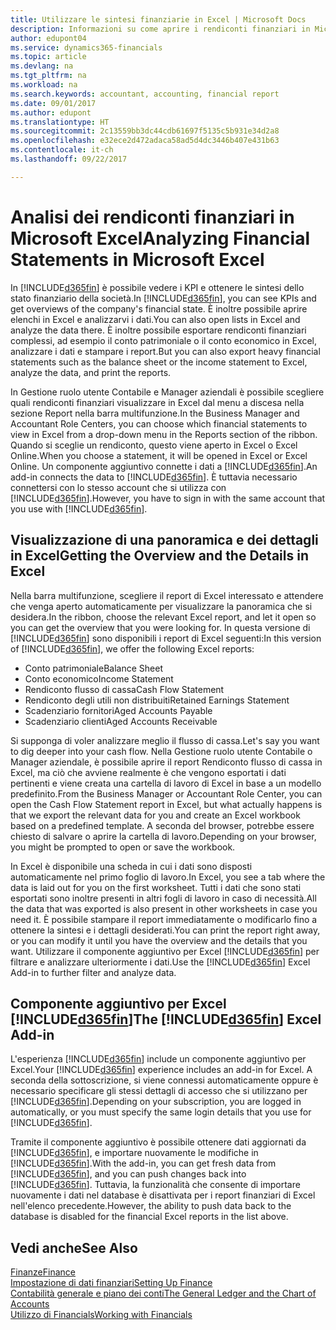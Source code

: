 ```yaml
---
title: Utilizzare le sintesi finanziarie in Excel | Microsoft Docs
description: Informazioni su come aprire i rendiconti finanziari in Microsoft Excel da Dynamics 365 for Financials per una migliore analisi.
author: edupont04
ms.service: dynamics365-financials
ms.topic: article
ms.devlang: na
ms.tgt_pltfrm: na
ms.workload: na
ms.search.keywords: accountant, accounting, financial report
ms.date: 09/01/2017
ms.author: edupont
ms.translationtype: HT
ms.sourcegitcommit: 2c13559bb3dc44cdb61697f5135c5b931e34d2a8
ms.openlocfilehash: e32ece2d472adaca58ad5d4dc3446b407e431b63
ms.contentlocale: it-ch
ms.lasthandoff: 09/22/2017

---
```

# <a name="analyzing-financial-statements-in-microsoft-excel"></a><span data-ttu-id="35383-103">Analisi dei rendiconti finanziari in Microsoft Excel</span><span class="sxs-lookup"><span data-stu-id="35383-103">Analyzing Financial Statements in Microsoft Excel</span></span>
<span data-ttu-id="35383-104">In [!INCLUDE[d365fin](includes/d365fin_md.md)] è possibile vedere i KPI e ottenere le sintesi dello stato finanziario della società.</span><span class="sxs-lookup"><span data-stu-id="35383-104">In [!INCLUDE[d365fin](includes/d365fin_md.md)], you can see KPIs and get overviews of the company's financial state.</span></span> <span data-ttu-id="35383-105">È inoltre possibile aprire elenchi in Excel e analizzarvi i dati.</span><span class="sxs-lookup"><span data-stu-id="35383-105">You can also open lists in Excel and analyze the data there.</span></span> <span data-ttu-id="35383-106">È inoltre possibile esportare rendiconti finanziari complessi, ad esempio il conto patrimoniale o il conto economico in Excel, analizzare i dati e stampare i report.</span><span class="sxs-lookup"><span data-stu-id="35383-106">But you can also export heavy financial statements such as the balance sheet or the income statement to Excel, analyze the data, and print the reports.</span></span>  

<span data-ttu-id="35383-107">In Gestione ruolo utente Contabile e Manager aziendali è possibile scegliere quali rendiconti finanziari visualizzare in Excel dal menu a discesa nella sezione Report nella barra multifunzione.</span><span class="sxs-lookup"><span data-stu-id="35383-107">In the Business Manager and Accountant Role Centers, you can choose which financial statements to view in Excel from a drop-down menu in the Reports section of the ribbon.</span></span> <span data-ttu-id="35383-108">Quando si sceglie un rendiconto, questo viene aperto in Excel o Excel Online.</span><span class="sxs-lookup"><span data-stu-id="35383-108">When you choose a statement, it will be opened in Excel or Excel Online.</span></span> <span data-ttu-id="35383-109">Un componente aggiuntivo connette i dati a [!INCLUDE[d365fin](includes/d365fin_md.md)].</span><span class="sxs-lookup"><span data-stu-id="35383-109">An add-in connects the data to [!INCLUDE[d365fin](includes/d365fin_md.md)].</span></span> <span data-ttu-id="35383-110">È tuttavia necessario connettersi con lo stesso account che si utilizza con [!INCLUDE[d365fin](includes/d365fin_md.md)].</span><span class="sxs-lookup"><span data-stu-id="35383-110">However, you have to sign in with the same account that you use with [!INCLUDE[d365fin](includes/d365fin_md.md)].</span></span>  

## <a name="getting-the-overview-and-the-details-in-excel"></a><span data-ttu-id="35383-111">Visualizzazione di una panoramica e dei dettagli in Excel</span><span class="sxs-lookup"><span data-stu-id="35383-111">Getting the Overview and the Details in Excel</span></span>
<span data-ttu-id="35383-112">Nella barra multifunzione, scegliere il report di Excel interessato e attendere che venga aperto automaticamente per visualizzare la panoramica che si desidera.</span><span class="sxs-lookup"><span data-stu-id="35383-112">In the ribbon, choose the relevant Excel report, and let it open so you can get the overview that you were looking for.</span></span> <span data-ttu-id="35383-113">In questa versione di [!INCLUDE[d365fin](includes/d365fin_md.md)] sono disponibili i report di Excel seguenti:</span><span class="sxs-lookup"><span data-stu-id="35383-113">In this version of [!INCLUDE[d365fin](includes/d365fin_md.md)], we offer the following Excel reports:</span></span>

- <span data-ttu-id="35383-114">Conto patrimoniale</span><span class="sxs-lookup"><span data-stu-id="35383-114">Balance Sheet</span></span>  
- <span data-ttu-id="35383-115">Conto economico</span><span class="sxs-lookup"><span data-stu-id="35383-115">Income Statement</span></span>  
- <span data-ttu-id="35383-116">Rendiconto flusso di cassa</span><span class="sxs-lookup"><span data-stu-id="35383-116">Cash Flow Statement</span></span>  
- <span data-ttu-id="35383-117">Rendiconto degli utili non distribuiti</span><span class="sxs-lookup"><span data-stu-id="35383-117">Retained Earnings Statement</span></span>  
- <span data-ttu-id="35383-118">Scadenziario fornitori</span><span class="sxs-lookup"><span data-stu-id="35383-118">Aged Accounts Payable</span></span>  
- <span data-ttu-id="35383-119">Scadenziario clienti</span><span class="sxs-lookup"><span data-stu-id="35383-119">Aged Accounts Receivable</span></span>  

<span data-ttu-id="35383-120">Si supponga di voler analizzare meglio il flusso di cassa.</span><span class="sxs-lookup"><span data-stu-id="35383-120">Let's say you want to dig deeper into your cash flow.</span></span> <span data-ttu-id="35383-121">Nella Gestione ruolo utente Contabile o Manager aziendale, è possibile aprire il report Rendiconto flusso di cassa in Excel, ma ciò che avviene realmente è che vengono esportati i dati pertinenti e viene creata una cartella di lavoro di Excel in base a un modello predefinito.</span><span class="sxs-lookup"><span data-stu-id="35383-121">From the Business Manager or Accountant Role Center, you can open the Cash Flow Statement report in Excel, but what actually happens is that we export the relevant data for you and create an Excel workbook based on a predefined template.</span></span> <span data-ttu-id="35383-122">A seconda del browser, potrebbe essere chiesto di salvare o aprire la cartella di lavoro.</span><span class="sxs-lookup"><span data-stu-id="35383-122">Depending on your browser, you might be prompted to open or save the workbook.</span></span>  

<span data-ttu-id="35383-123">In Excel è disponibile una scheda in cui i dati sono disposti automaticamente nel primo foglio di lavoro.</span><span class="sxs-lookup"><span data-stu-id="35383-123">In Excel, you see a tab where the data is laid out for you on the first worksheet.</span></span> <span data-ttu-id="35383-124">Tutti i dati che sono stati esportati sono inoltre presenti in altri fogli di lavoro in caso di necessità.</span><span class="sxs-lookup"><span data-stu-id="35383-124">All the data that was exported is also present in other worksheets in case you need it.</span></span> <span data-ttu-id="35383-125">È possibile stampare il report immediatamente o modificarlo fino a ottenere la sintesi e i dettagli desiderati.</span><span class="sxs-lookup"><span data-stu-id="35383-125">You can print the report right away, or you can modify it until you have the overview and the details that you want.</span></span> <span data-ttu-id="35383-126">Utilizzare il componente aggiuntivo per Excel [!INCLUDE[d365fin](includes/d365fin_md.md)] per filtrare e analizzare ulteriormente i dati.</span><span class="sxs-lookup"><span data-stu-id="35383-126">Use the [!INCLUDE[d365fin](includes/d365fin_md.md)] Excel Add-in to further filter and analyze data.</span></span>  

## <a name="the-included365finincludesd365finmdmd-excel-add-in"></a><span data-ttu-id="35383-127">Componente aggiuntivo per Excel [!INCLUDE[d365fin](includes/d365fin_md.md)]</span><span class="sxs-lookup"><span data-stu-id="35383-127">The [!INCLUDE[d365fin](includes/d365fin_md.md)] Excel Add-in</span></span>
<span data-ttu-id="35383-128">L'esperienza [!INCLUDE[d365fin](includes/d365fin_md.md)] include un componente aggiuntivo per Excel.</span><span class="sxs-lookup"><span data-stu-id="35383-128">Your [!INCLUDE[d365fin](includes/d365fin_md.md)] experience includes an add-in for Excel.</span></span> <span data-ttu-id="35383-129">A seconda della sottoscrizione, si viene connessi automaticamente oppure è necessario specificare gli stessi dettagli di accesso che si utilizzano per [!INCLUDE[d365fin](includes/d365fin_md.md)].</span><span class="sxs-lookup"><span data-stu-id="35383-129">Depending on your subscription, you are logged in automatically, or you must specify the same login details that you use for [!INCLUDE[d365fin](includes/d365fin_md.md)].</span></span>  

<span data-ttu-id="35383-130">Tramite il componente aggiuntivo è possibile ottenere dati aggiornati da [!INCLUDE[d365fin](includes/d365fin_md.md)], e importare nuovamente le modifiche in [!INCLUDE[d365fin](includes/d365fin_md.md)].</span><span class="sxs-lookup"><span data-stu-id="35383-130">With the add-in, you can get fresh data from [!INCLUDE[d365fin](includes/d365fin_md.md)], and you can push changes back into [!INCLUDE[d365fin](includes/d365fin_md.md)].</span></span> <span data-ttu-id="35383-131">Tuttavia, la funzionalità che consente di importare nuovamente i dati nel database è disattivata per i report finanziari di Excel nell'elenco precedente.</span><span class="sxs-lookup"><span data-stu-id="35383-131">However, the ability to push data back to the database is disabled for the financial Excel reports in the list above.</span></span>  

## <a name="see-also"></a><span data-ttu-id="35383-132">Vedi anche</span><span class="sxs-lookup"><span data-stu-id="35383-132">See Also</span></span>
[<span data-ttu-id="35383-133">Finanze</span><span class="sxs-lookup"><span data-stu-id="35383-133">Finance</span></span>](finance.md)  
[<span data-ttu-id="35383-134">Impostazione di dati finanziari</span><span class="sxs-lookup"><span data-stu-id="35383-134">Setting Up Finance</span></span>](finance-setup-finance.md)  
[<span data-ttu-id="35383-135">Contabilità generale e piano dei conti</span><span class="sxs-lookup"><span data-stu-id="35383-135">The General Ledger and the Chart of Accounts</span></span>](finance-general-ledger.md)  
[<span data-ttu-id="35383-136">Utilizzo di Financials</span><span class="sxs-lookup"><span data-stu-id="35383-136">Working with Financials</span></span>](ui-work-product.md)  

